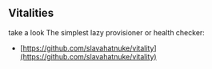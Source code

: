 ## Vitalities

take a look The simplest lazy provisioner or health checker:
- [https://github.com/slavahatnuke/vitality](https://github.com/slavahatnuke/vitality)

